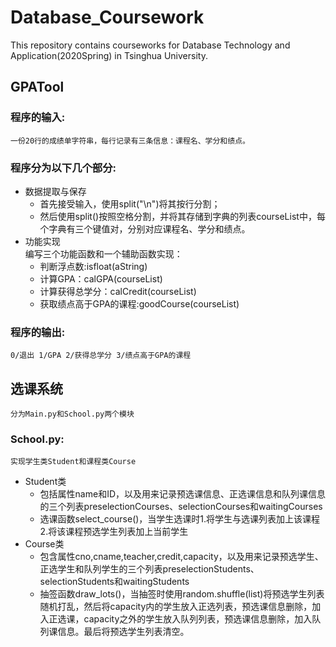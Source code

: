 Database_Coursework
===================
This repository contains courseworks for Database Technology and Application(2020Spring) in Tsinghua University.

GPATool
-------------------
### 程序的输入:
    一份20行的成绩单字符串，每行记录有三条信息：课程名、学分和绩点。
### 程序分为以下几个部分:
* 数据提取与保存
   * 首先接受输入，使用split("\n")将其按行分割；
   * 然后使用split()按照空格分割，并将其存储到字典的列表courseList中，每个字典有三个键值对，分别对应课程名、学分和绩点。
* 功能实现<br>
    编写三个功能函数和一个辅助函数实现：
   * 判断浮点数:isfloat(aString)
   * 计算GPA：calGPA(courseList)
   * 计算获得总学分：calCredit(courseList)
   * 获取绩点高于GPA的课程:goodCourse(courseList)
### 程序的输出:
    0/退出 1/GPA 2/获得总学分 3/绩点高于GPA的课程
    
选课系统
-------------------
    分为Main.py和School.py两个模块
### School.py:
    实现学生类Student和课程类Course
* Student类
   * 包括属性name和ID，以及用来记录预选课信息、正选课信息和队列课信息的三个列表preselectionCourses、selectionCourses和waitingCourses
   * 选课函数select_course()，当学生选课时1.将学生与选课列表加上该课程 2.将该课程预选学生列表加上当前学生
* Course类
   * 包含属性cno,cname,teacher,credit,capacity，以及用来记录预选学生、正选学生和队列学生的三个列表preselectionStudents、selectionStudents和waitingStudents
   * 抽签函数draw_lots()，当抽签时使用random.shuffle(list)将预选学生列表随机打乱，然后将capacity内的学生放入正选列表，预选课信息删除，加入正选课，capacity之外的学生放入队列列表，预选课信息删除，加入队列课信息。最后将预选学生列表清空。



